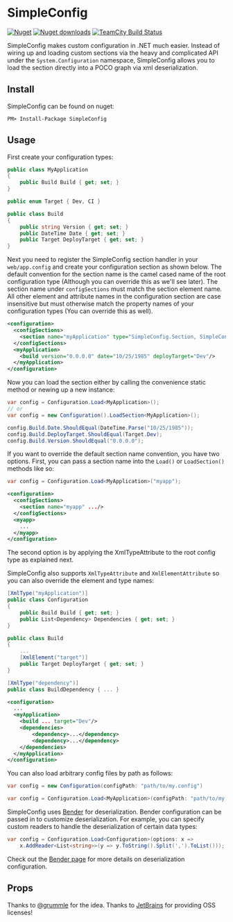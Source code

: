 SimpleConfig
=============

[![Nuget](http://img.shields.io/nuget/v/SimpleConfig.svg?style=flat)](http://www.nuget.org/packages/SimpleConfig/) [![Nuget downloads](http://img.shields.io/nuget/dt/SimpleConfig.svg?style=flat)](http://www.nuget.org/packages/SimpleConfig/) [![TeamCity Build Status](https://img.shields.io/teamcity/http/build.mikeobrien.net/s/simpleconfig.svg?style=flat)](http://build.mikeobrien.net/viewType.html?buildTypeId=simpleconfig&guest=1)

SimpleConfig makes custom configuration in .NET much easier. Instead of wiring up and loading custom sections via the heavy and complicated API under the `System.Configuration` namespace, SimpleConfig allows you to load the section directly into a POCO graph via xml deserialization.

Install
------------

SimpleConfig can be found on nuget:

    PM> Install-Package SimpleConfig

Usage
------------

First create your configuration types:

```csharp
public class MyApplication
{
    public Build Build { get; set; }
}

public enum Target { Dev, CI }

public class Build
{
    public string Version { get; set; }
    public DateTime Date { get; set; }
    public Target DeployTarget { get; set; }
}
```

Next you need to register the SimpleConfig section handler in your `web/app.config` and create your configuration section as shown below. The default convention for the section name is the camel cased name of the root configuration type (Although you can override this as we'll see later). The section name under `configSections` must match the section element name. All other element and attribute names in the configuration section are case insensitive but must otherwise match the property names of your configuration types (You can override this as well).

```xml
<configuration>
  <configSections>
    <section name="myApplication" type="SimpleConfig.Section, SimpleConfig"/>
  </configSections>
  <myApplication>
    <build version="0.0.0.0" date="10/25/1985" deployTarget="Dev"/>
  </myApplication>
</configuration>
```

Now you can load the section either by calling the convenience static method or newing up a new instance:

```csharp
var config = Configuration.Load<MyApplication>();
// or
var config = new Configuration().LoadSection<MyApplication>();

config.Build.Date.ShouldEqual(DateTime.Parse("10/25/1985"));
config.Build.DeployTarget.ShouldEqual(Target.Dev);
config.Build.Version.ShouldEqual("0.0.0.0");
```

If you want to override the default section name convention, you have two options. First, you can pass a section name into the `Load()` or `LoadSection()` methods like so:

```csharp
var config = Configuration.Load<MyApplication>("myapp");
```

```xml
<configuration>
  <configSections>
    <section name="myapp" .../>
  </configSections>
  <myapp>
    ...
  </myapp>
</configuration>
```

The second option is by applying the XmlTypeAttribute to the root config type as explained next.

SimpleConfig also supports `XmlTypeAttribute` and `XmlElementAttribute` so you can also override the element and type names:

```csharp
[XmlType("myApplication")]
public class Configuration
{
    public Build Build { get; set; }
    public List<Dependency> Dependencies { get; set; }
}

public class Build
{
    ...
    [XmlElement("target")]
    public Target DeployTarget { get; set; }
}

[XmlType("dependency")]
public class BuildDependency { ... }
```

```xml
<configuration>
  ...
  <myApplication>
    <build ... target="Dev"/>
    <dependencies>
        <dependency>...</dependency>
        <dependency>...</dependency>
    </dependencies>
  </myApplication>
</configuration>
```

You can also load arbitrary config files by path as follows:

```csharp
var config = new Configuration(configPath: "path/to/my.config")

var config = Configuration.Load<MyApplication>(configPath: "path/to/my.config");
```

SimpleConfig uses [Bender](https://github.com/mikeobrien/Bender) for deserialization. Bender configuration can be passed in to customize deserialization. For example, you can specify custom readers to handle the deserialization of certain data types:

```csharp
var config = Configuration.Load<Configuration>(options: x => 
	x.AddReader<List<string>>(y => y.ToString().Split(',').ToList()));
```

Check out the [Bender page](https://github.com/mikeobrien/Bender) for more details on deserialization configuration.

Props
------------

Thanks to [@grummle](https://github.com/grummle) for the idea. Thanks to [JetBrains](http://www.jetbrains.com/) for providing OSS licenses! 
